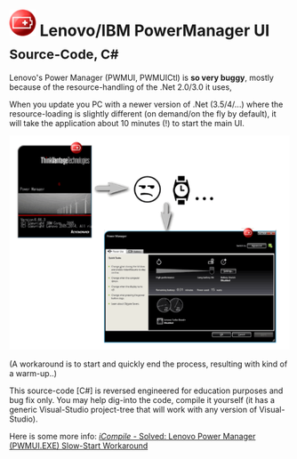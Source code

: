<h1><img alt="" width="48" height="48" src="icon.png"/> Lenovo/IBM PowerManager UI <sub>Source-Code, C#</sub></h1>

Lenovo's Power Manager (PWMUI, PWMUICtl) is <strong>so very buggy</strong>,
mostly because of the resource-handling of the .Net 2.0/3.0 it uses,

When you update you PC with a newer version of .Net (3.5/4/...)
where the resource-loading is slightly different (on demand/on the fly by default),
it will take the application about 10 minutes (!) to start the main UI.

<img alt="" src="icon2.png"/>

(A workaround is to start and quickly end the process, resulting with kind of a warm-up..)

This source-code [C#] is reversed engineered for education purposes and bug fix only.
You may help dig-into the code, compile it yourself (it has a generic Visual-Studio project-tree that will work with any version of Visual-Studio).

Here is some more info: <a href="http://icompile.eladkarako.com/solved-lenovo-power-manager-pwmui-exe-slow-start-workaround/"><em>iCompile - </em>Solved: Lenovo Power Manager (PWMUI.EXE) Slow-Start Workaround</a>
